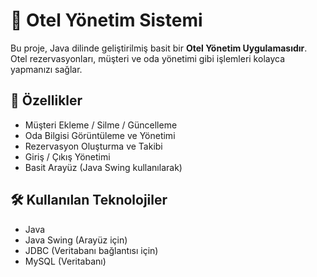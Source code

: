 # 🏨 Otel Yönetim Sistemi

Bu proje, Java dilinde geliştirilmiş basit bir **Otel Yönetim Uygulamasıdır**. Otel rezervasyonları, müşteri ve oda yönetimi gibi işlemleri kolayca yapmanızı sağlar.

## 🚀 Özellikler

- Müşteri Ekleme / Silme / Güncelleme
- Oda Bilgisi Görüntüleme ve Yönetimi
- Rezervasyon Oluşturma ve Takibi
- Giriş / Çıkış Yönetimi
- Basit Arayüz (Java Swing kullanılarak)

## 🛠️ Kullanılan Teknolojiler

- Java
- Java Swing (Arayüz için)
- JDBC (Veritabanı bağlantısı için)
- MySQL (Veritabanı)
